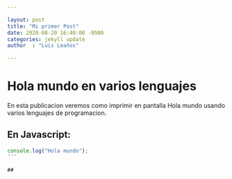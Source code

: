 ```yaml
---

layout: post
title: "Mi primer Post"
date: 2020-08-20 16:40:00 -0500
categories: jekyll update
author  : "Luis Leaños"

---
```


# Hola mundo en varios lenguajes

En esta publicacion veremos como imprimir en pantalla
Hola mundo usando varios lenguajes de programacion.

## En Javascript:

```javascript
console.log("Hola mundo");
´´´

##